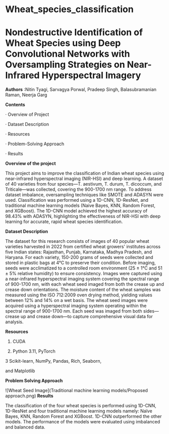 # Wheat_species_classification

# Nondestructive Identification of Wheat Species using  Deep Convolutional Networks with Oversampling Strategies on Near-Infrared Hyperspectral Imagery

**Authors** :Nitin Tyagi, Sarvagya Porwal, Pradeep Singh, Balasubramanian Raman, Neerja Garg

**Contents**

·         Overview of Project

·         Dataset Description

·         Resources

·         Problem-Solving Approach

·         Results

**Overview of the project**

This project aims to improve the classification of Indian wheat species using near-infrared hyperspectral imaging (NIR-HSI) and deep learning. A dataset of 40 varieties from four species—T. aestivum, T. durum, T. dicoccum, and Triticale—was collected, covering the 900-1700 nm range. To address dataset imbalance, oversampling techniques like SMOTE and ADASYN were used. Classification was performed using a 1D-CNN, 1D-ResNet, and traditional machine learning models (Naive Bayes, KNN, Random Forest, and XGBoost). The 1D-CNN model achieved the highest accuracy of 98.43% with ADASYN, highlighting the effectiveness of NIR-HSI with deep learning for accurate, rapid wheat species identification.

**Dataset Description**

The dataset for this research consists of images of 40 popular wheat varieties harvested in 2022 from certified wheat growers' institutes across five Indian states: Rajasthan, Punjab, Karnataka, Madhya Pradesh, and Haryana. For each variety, 150-200 grams of seeds were collected and stored in plastic bags at 4°C to preserve their condition. Before imaging, seeds were acclimatized to a controlled room environment (25 ± 1°C and 51 ± 5% relative humidity) to ensure consistency. Images were captured using a near-infrared hyperspectral imaging system covering the spectral range of 900-1700 nm, with each wheat seed imaged from both the crease up and crease down orientations. The moisture content of the wheat samples was measured using the ISO 712:2009 oven drying method, yielding values between 12% and 14% on a wet basis. The wheat seed images were acquired using a hyperspectral imaging system operating within the spectral range of 900-1700 nm. Each seed was imaged from both sides—crease up and crease down—to capture comprehensive visual data for analysis.

**Resources**
1. CUDA

2. Python 3.11, PyTorch

3 Scikit-learn, NumPy, Pandas, Rich, Seaborn,

and Matplotlib

**Problem Solving Approach**

![Wheat Seed Image](Traditional machine learning models/Proposed approach.png)
**Results**

The classification of the four wheat species is performed using 1D-CNN, 1D-ResNet and four traditional machine learning models namely: Naïve Bayes, KNN, Random Forest and XGBoost. 1D-CNN outperformed the other models. The performance of the models were evaluated using imbalanced and balanced data.
